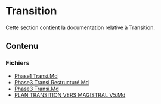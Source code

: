 # Transition

Cette section contient la documentation relative à Transition.

## Contenu


### Fichiers

- [Phase1 Transi.Md](./phase1-transi.md.txt)
- [Phase3 Transi Restructuré.Md](./phase3-transi-restructuré.md.txt)
- [Phase3 Transi.Md](./phase3-transi.md.txt)
- [PLAN TRANSITION VERS MAGISTRAL V5.Md](./PLAN_TRANSITION_VERS_MAGISTRAL_V5.md.txt)
